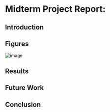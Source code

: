 # Midterm Project Report: 

## Introduction

## Figures
![image](https://github.com/user-attachments/assets/00cc76c2-f6c2-459a-a773-26fe376accb0)



## Results

## Future Work


## Conclusion
